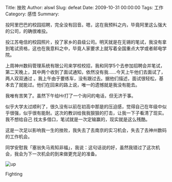 Title: 挫败
Author: alswl
Slug: defeat
Date: 2009-10-31 00:00:00
Tags: 工作
Category: 感悟
Summary: 

投阿里巴巴的校园招聘，完全没有回音。嗯，这在我预料之内，毕竟阿里这么强大的公司，的确很难投。

投江苏电信的校园照片，投了家乡的县级公司。明天就是在无锡的笔试，我没有拿到笔试资格，这也在我意料之中，毕竟人家要求上就写着全国重点大学或者邮电学院。

上周神州数码管理系统有限公司来学校校招，我和同学5个去参加招聘会并笔试，第二天晚上，其中两个收到了面试通知，依然没有我……今天上午他们去面试了，两人双双通过
。我上午由于要练车，没有跟过去。据他们描述，面试很轻松，基本去了就能过。他们在回来的路上说，唯一的遗憾就是我没有能去。

我唯有苦笑了。虽然下午给Hr打了一个询问的电话，但无济于事。

似乎大学太过顺利了，很久没有以前在初高中那是的压迫感，觉得自己在年级中似乎很强，似乎很有能耐。这次的教训给我我狠狠的打击，让我一下子看清了现实。我不想给自己
找太多借口，笔试就是一次定输赢的，现实就是这么残酷。

这是一次足以影响我一生的挫败，我失去了去南京的实习机会，失去了去神州数码的工作机会。

同学安慰我「塞翁失马焉知非福」，我说：这句话说的好，虽然我错过了这次机会，我会为下一次机会的到来做更充足的准备。

![up](http://upload-log4d.qiniudn.com/2009/10/up.jpg)

Fighting

